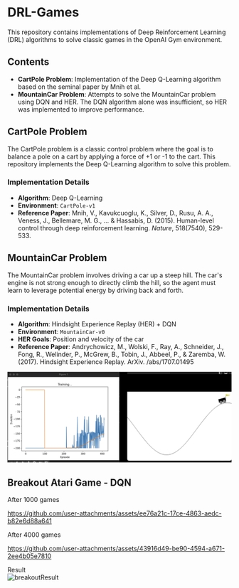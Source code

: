 # DRL-Games

This repository contains implementations of Deep Reinforcement Learning (DRL) algorithms to solve classic games in the OpenAI Gym environment. 
## Contents

- **CartPole Problem**: Implementation of the Deep Q-Learning algorithm based on the seminal paper by Mnih et al.
- **MountainCar Problem**: Attempts to solve the MountainCar problem using DQN and HER. The DQN algorithm alone was insufficient, so HER was implemented to improve performance.

## CartPole Problem

The CartPole problem is a classic control problem where the goal is to balance a pole on a cart by applying a force of +1 or -1 to the cart. This repository implements the Deep Q-Learning algorithm to solve this problem.

### Implementation Details

- **Algorithm**: Deep Q-Learning
- **Environment**: `CartPole-v1`
- **Reference Paper**: Mnih, V., Kavukcuoglu, K., Silver, D., Rusu, A. A., Veness, J., Bellemare, M. G., ... & Hassabis, D. (2015). Human-level control through deep reinforcement learning. *Nature*, 518(7540), 529-533.

## MountainCar Problem

The MountainCar problem involves driving a car up a steep hill. The car's engine is not strong enough to directly climb the hill, so the agent must learn to leverage potential energy by driving back and forth.

### Implementation Details

- **Algorithm**: Hindsight Experience Replay (HER) + DQN
- **Environment**: `MountainCar-v0`
- **HER Goals**: Position and velocity of the car
- **Reference Paper**: Andrychowicz, M., Wolski, F., Ray, A., Schneider, J., Fong, R., Welinder, P., McGrew, B., Tobin, J., Abbeel, P., & Zaremba, W. (2017). Hindsight Experience Replay. ArXiv. /abs/1707.01495

![alt result mc](assets/mountain_car.png)

## Breakout Atari Game - DQN
After 1000 games

https://github.com/user-attachments/assets/ee76a21c-17ce-4863-aedc-b82e6d88a641

After 4000 games

https://github.com/user-attachments/assets/43916d49-be90-4594-a671-2ee4b05e7810

Result</br>
<img width="720" alt="breakoutResult" src="https://github.com/user-attachments/assets/8af45b70-f04c-45ba-8bf1-9ac4ceee8364">


